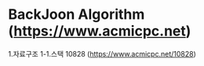 # BackJoon Algorithm (https://www.acmicpc.net)

1.자료구조
  1-1.스택 10828 (https://www.acmicpc.net/10828)
